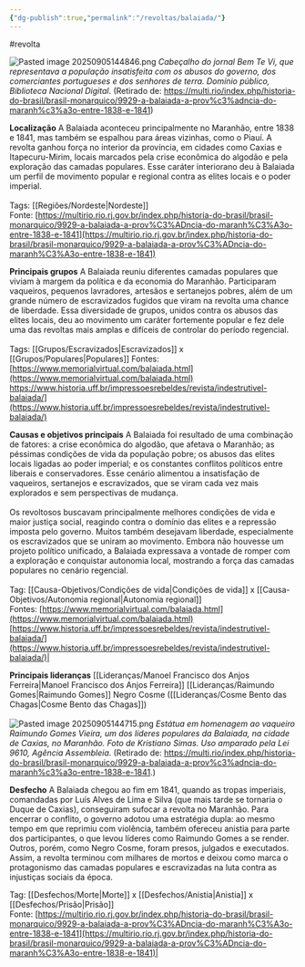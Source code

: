 ```yaml
---
{"dg-publish":true,"permalink":"/revoltas/balaiada/"}
---
```


#revolta


![Pasted image 20250905144846.png](/img/user/Pasted%20image%2020250905144846.png)
*Cabeçalho do jornal Bem Te Vi, que representava a população insatisfeita com os abusos do governo, dos comerciantes portugueses e dos senhores de terra. Domínio público, Biblioteca Nacional Digital*. (Retirado de: https://multi.rio/index.php/historia-do-brasil/brasil-monarquico/9929-a-balaiada-a-prov%c3%adncia-do-maranh%c3%a3o-entre-1838-e-1841)


**Localização**
A Balaiada aconteceu principalmente no Maranhão, entre 1838 e 1841, mas também se espalhou para áreas vizinhas, como o Piauí. A revolta ganhou força no interior da província, em cidades como Caxias e Itapecuru-Mirim, locais marcados pela crise econômica do algodão e pela exploração das camadas populares. Esse caráter interiorano deu à Balaiada um perfil de movimento popular e regional contra as elites locais e o poder imperial.<br><br>Tags: [[Regiões/Nordeste\|Nordeste]]<br>Fonte: [https://multirio.rio.rj.gov.br/index.php/historia-do-brasil/brasil-monarquico/9929-a-balaiada-a-prov%C3%ADncia-do-maranh%C3%A3o-entre-1838-e-1841](https://multirio.rio.rj.gov.br/index.php/historia-do-brasil/brasil-monarquico/9929-a-balaiada-a-prov%C3%ADncia-do-maranh%C3%A3o-entre-1838-e-1841)

**Principais grupos**
A Balaiada reuniu diferentes camadas populares que viviam à margem da política e da economia do Maranhão. Participaram vaqueiros, pequenos lavradores, artesãos e sertanejos pobres, além de um grande número de escravizados fugidos que viram na revolta uma chance de liberdade. Essa diversidade de grupos, unidos contra os abusos das elites locais, deu ao movimento um caráter fortemente popular e fez dele uma das revoltas mais amplas e difíceis de controlar do período regencial.<br><br>Tags: [[Grupos/Escravizados\|Escravizados]] x [[Grupos/Populares\|Populares]]
Fontes: [https://www.memorialvirtual.com/balaiada.html](https://www.memorialvirtual.com/balaiada.html)
https://www.historia.uff.br/impressoesrebeldes/revista/indestrutivel-balaiada/](https://www.historia.uff.br/impressoesrebeldes/revista/indestrutivel-balaiada/)

**Causas e objetivos principais**
A Balaiada foi resultado de uma combinação de fatores: a crise econômica do algodão, que afetava o Maranhão; as péssimas condições de vida da população pobre; os abusos das elites locais ligadas ao poder imperial; e os constantes conflitos políticos entre liberais e conservadores. Esse cenário alimentou a insatisfação de vaqueiros, sertanejos e escravizados, que se viram cada vez mais explorados e sem perspectivas de mudança.<br><br>Os revoltosos buscavam principalmente melhores condições de vida e maior justiça social, reagindo contra o domínio das elites e a repressão imposta pelo governo. Muitos também desejavam liberdade, especialmente os escravizados que se uniram ao movimento. Embora não houvesse um projeto político unificado, a Balaiada expressava a vontade de romper com a exploração e conquistar autonomia local, mostrando a força das camadas populares no cenário regencial.<br><br>Tag: [[Causa-Objetivos/Condições de vida\|Condições de vida]] x [[Causa-Objetivos/Autonomia regional\|Autonomia regional]]<br>Fontes: [https://www.memorialvirtual.com/balaiada.html](https://www.memorialvirtual.com/balaiada.html)<br>[https://www.historia.uff.br/impressoesrebeldes/revista/indestrutivel-balaiada/](https://www.historia.uff.br/impressoesrebeldes/revista/indestrutivel-balaiada/)|

**Principais lideranças**
[[Lideranças/Manoel Francisco dos Anjos Ferreira\|Manoel Francisco dos Anjos Ferreira]]
[[Lideranças/Raimundo Gomes\|Raimundo Gomes]] 
Negro Cosme ([[Lideranças/Cosme Bento das Chagas\|Cosme Bento das Chagas]])<br><br>
![Pasted image 20250905144715.png](/img/user/Pasted%20image%2020250905144715.png)
*Estátua em homenagem ao vaqueiro Raimundo Gomes Vieira, um dos líderes populares da Balaiada, na cidade de Caxias, no Maranhão. Foto de Kristiano Simas. Uso amparado pela Lei 9610, Agência Assembleia*. (Retirado de: https://multi.rio/index.php/historia-do-brasil/brasil-monarquico/9929-a-balaiada-a-prov%c3%adncia-do-maranh%c3%a3o-entre-1838-e-1841.)

**Desfecho**
A Balaiada chegou ao fim em 1841, quando as tropas imperiais, comandadas por Luís Alves de Lima e Silva (que mais tarde se tornaria o Duque de Caxias), conseguiram sufocar a revolta no Maranhão. Para encerrar o conflito, o governo adotou uma estratégia dupla: ao mesmo tempo em que reprimiu com violência, também ofereceu anistia para parte dos participantes, o que levou líderes como Raimundo Gomes a se render. Outros, porém, como Negro Cosme, foram presos, julgados e executados. Assim, a revolta terminou com milhares de mortos e deixou como marca o protagonismo das camadas populares e escravizadas na luta contra as injustiças sociais da época.

Tag: [[Desfechos/Morte\|Morte]] x [[Desfechos/Anistia\|Anistia]] x [[Desfechos/Prisão\|Prisão]]<br>Fonte: [https://multirio.rio.rj.gov.br/index.php/historia-do-brasil/brasil-monarquico/9929-a-balaiada-a-prov%C3%ADncia-do-maranh%C3%A3o-entre-1838-e-1841](https://multirio.rio.rj.gov.br/index.php/historia-do-brasil/brasil-monarquico/9929-a-balaiada-a-prov%C3%ADncia-do-maranh%C3%A3o-entre-1838-e-1841)|